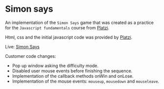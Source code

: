 # Simon says

An implementation of the `Simon Says` game that was created as a practice for the `Javascript fundamentals` course from [Platzi](https://wplatzi.com).

Html, css and the initial javascript code was provided by [Platzi](https://wplatzi.com).

Live:
[Simon Says](https://diegoagd10.github.io/simon_says_js/)

Customer code changes:

* Pop up window asking the difficulty mode.
* Disabled user mouse events before finishing the sequence.
* Implementation of the callback methods onWin and onLose.
* Implementation of the mouse events: `mouseup`, `mousedown` and `mouseleave`. 
